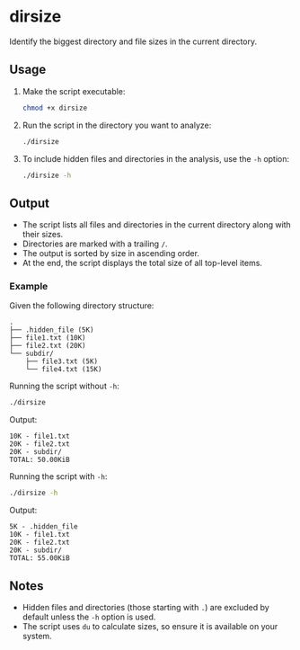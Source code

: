 # dirsize

Identify the biggest directory and file sizes in the current directory.

## Usage

1. Make the script executable:
   ```bash
   chmod +x dirsize
   ```

2. Run the script in the directory you want to analyze:
   ```bash
   ./dirsize
   ```

3. To include hidden files and directories in the analysis, use the `-h` option:
   ```bash
   ./dirsize -h
   ```

## Output

- The script lists all files and directories in the current directory along with their sizes.
- Directories are marked with a trailing `/`.
- The output is sorted by size in ascending order.
- At the end, the script displays the total size of all top-level items.

### Example

Given the following directory structure:
```
.
├── .hidden_file (5K)
├── file1.txt (10K)
├── file2.txt (20K)
└── subdir/
    ├── file3.txt (5K)
    └── file4.txt (15K)
```

Running the script without `-h`:
```bash
./dirsize
```

Output:
```
10K - file1.txt
20K - file2.txt
20K - subdir/
TOTAL: 50.00KiB
```

Running the script with `-h`:
```bash
./dirsize -h
```

Output:
```
5K - .hidden_file
10K - file1.txt
20K - file2.txt
20K - subdir/
TOTAL: 55.00KiB
```

## Notes

- Hidden files and directories (those starting with `.`) are excluded by default unless the `-h` option is used.
- The script uses `du` to calculate sizes, so ensure it is available on your system.
